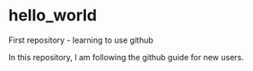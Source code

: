 # hello_world
First repository - learning to use github

In this repository, I am following the github guide for new users.

